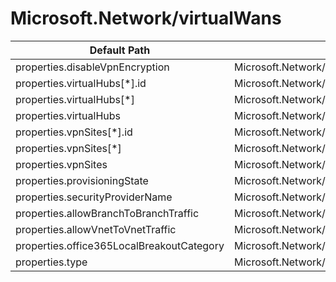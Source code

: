 # Microsoft.Network/virtualWans

| Default Path | Alias |
|---|---|
| properties.disableVpnEncryption | Microsoft.Network/virtualWans/disableVpnEncryption |
| properties.virtualHubs[*].id | Microsoft.Network/virtualWans/virtualHubs[*].id |
| properties.virtualHubs[*] | Microsoft.Network/virtualWans/virtualHubs[*] |
| properties.virtualHubs | Microsoft.Network/virtualWans/virtualHubs |
| properties.vpnSites[*].id | Microsoft.Network/virtualWans/vpnSites[*].id |
| properties.vpnSites[*] | Microsoft.Network/virtualWans/vpnSites[*] |
| properties.vpnSites | Microsoft.Network/virtualWans/vpnSites |
| properties.provisioningState | Microsoft.Network/virtualWans/provisioningState |
| properties.securityProviderName | Microsoft.Network/virtualWans/securityProviderName |
| properties.allowBranchToBranchTraffic | Microsoft.Network/virtualWans/allowBranchToBranchTraffic |
| properties.allowVnetToVnetTraffic | Microsoft.Network/virtualWans/allowVnetToVnetTraffic |
| properties.office365LocalBreakoutCategory | Microsoft.Network/virtualWans/office365LocalBreakoutCategory |
| properties.type | Microsoft.Network/virtualWans/type |

